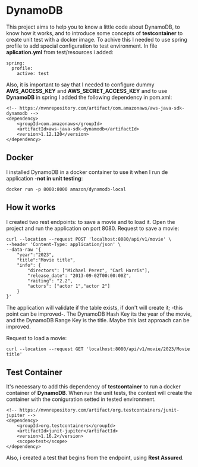 # DynamoDB

This project aims to help you to know a little code about DynamoDB, to know how it works, and to introduce some concepts of **testcontainer** to create unit test with a docker image. To achive this I needed to use spring profile to add special configuration to test environment. In file **aplication.yml** from test/resources i added:

```
spring:
  profile:
    active: test
```

Also, it is important to say that I needed to configure dummy **AWS_ACCESS_KEY** and **AWS_SECRET_ACCESS_KEY** and to use **DynamoDB** in spring I added the following dependency in pom.xml:

```
<!-- https://mvnrepository.com/artifact/com.amazonaws/aws-java-sdk-dynamodb -->
<dependency>
	<groupId>com.amazonaws</groupId>
	<artifactId>aws-java-sdk-dynamodb</artifactId>
	<version>1.12.120</version>
</dependency>
```

## Docker

I installed DynamoDB in a docker container to use it when I run de application -**not in unit testing**:

```
docker run -p 8000:8000 amazon/dynamodb-local
```

## How it works

I created two rest endpoints: to save a movie and to load it. Open the project and run the application on port 8080.
Request to save a movie:

```
curl --location --request POST 'localhost:8080/api/v1/movie' \
--header 'Content-Type: application/json' \
--data-raw '{
    "year":"2023",
    "title":"Movie title",
    "info": {
        "directors": ["Michael Perez", "Carl Harris"],
        "release_date": "2013-09-02T00:00:00Z",
        "raiting": "2.2",
        "actors": ["actor 1","actor 2"]
    }
}'
```
The application will validate if the table exists, if don't will create it; -this point can be improved-. The DynamoDB Hash Key its the year of the movie, and the DynamoDB Range Key is the title. Maybe this last approach can be improved.

Request to load a movie:

```
curl --location --request GET 'localhost:8080/api/v1/movie/2023/Movie title'
```

## Test Container

It's necessary to add this dependency of **testcontainer** to run a docker container of **DynamoDB**. When run the unit tests, the context will create the container with the coniguration setted in tested environment. 

```
<!-- https://mvnrepository.com/artifact/org.testcontainers/junit-jupiter -->
<dependency>
    <groupId>org.testcontainers</groupId>
    <artifactId>junit-jupiter</artifactId>
    <version>1.16.2</version>
    <scope>test</scope>
</dependency>

```
Also, i created a test that begins from the endpoint, using **Rest Assured**.
